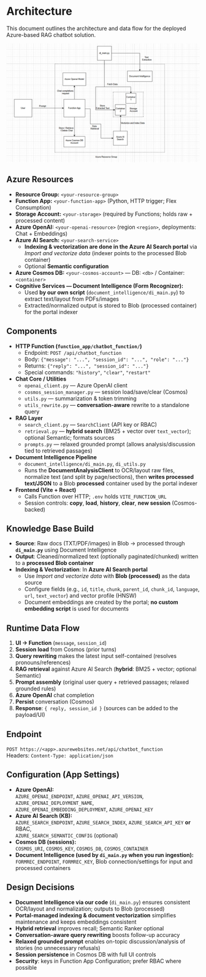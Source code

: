 # Architecture 

This document outlines the architecture and data flow for the deployed Azure-based RAG chatbot solution.

![Architecture Diagram](./V1.2.png)

## Azure Resources
- **Resource Group:** `<your-resource-group>`
- **Function App:** `<your-function-app>` (Python, HTTP trigger; Flex Consumption)
- **Storage Account:** `<your-storage>` (required by Functions; holds raw + processed content)
- **Azure OpenAI:** `<your-openai-resource>` (region `<region>`, deployments: Chat + Embeddings)
- **Azure AI Search:** `<your-search-service>`
  - **Indexing & vectorization are done in the Azure AI Search portal** via *Import and vectorize data* (indexer points to the processed Blob container)
  - Optional **Semantic configuration**
- **Azure Cosmos DB:** `<your-cosmos-account>` — DB: `<db>` / Container: `<container>`
- **Cognitive Services — Document Intelligence (Form Recognizer):**
  - Used **by our own script** (`document_intelligence/di_main.py`) to extract text/layout from PDFs/images
  - Extracted/normalized output is stored to Blob (processed container) for the portal indexer

## Components
- **HTTP Function (`function_app/chatbot_function/`)**
  - Endpoint: `POST /api/chatbot_function`
  - Body: `{"message": "...", "session_id": "...", "role": "..."}`  
  - Returns: `{"reply": "...", "session_id": "..."}`  
  - Special commands: `"history"`, `"clear"`, `"restart"`
- **Chat Core / Utilities**
  - `openai_client.py` — Azure OpenAI client
  - `cosmos_session_manager.py` — session load/save/clear (Cosmos)
  - `utils.py` — summarization & token trimming
  - `utils_rewrite.py` — **conversation-aware** rewrite to a standalone query
- **RAG Layer**
  - `search_client.py` — `SearchClient` (API key or RBAC)
  - `retrieval.py` — **hybrid search** (BM25 + vector over `text_vector`); optional Semantic; formats sources
  - `prompts.py` — relaxed grounded prompt (allows analysis/discussion tied to retrieved passages)
- **Document Intelligence Pipeline**
  - `document_intelligence/di_main.py`, `di_utils.py`
  - Runs the **DocumentAnalysisClient** to OCR/layout raw files, normalize text (and split by page/sections), then **writes processed text/JSON** to a Blob **processed** container used by the portal indexer
- **Frontend (Vite + React)**
  - Calls Function over HTTP; `.env` holds `VITE_FUNCTION_URL`
  - Session controls: **copy**, **load**, **history**, **clear**, **new session** (Cosmos-backed)

## Knowledge Base Build
- **Source**: Raw docs (TXT/PDF/images) in Blob → processed through **`di_main.py`** using Document Intelligence
- **Output**: Cleaned/normalized text (optionally paginated/chunked) written to a **processed Blob container**
- **Indexing & Vectorization**: In **Azure AI Search portal**  
  - Use *Import and vectorize data* with **Blob (processed)** as the data source  
  - Configure fields (e.g., `id`, `title`, `chunk`, `parent_id`, `chunk_id`, `language`, `url`, `text_vector`) and vector profile (HNSW)  
  - Document embeddings are created by the portal; **no custom embedding script** is used for documents

## Runtime Data Flow
1. **UI → Function** (`message`, `session_id`)
2. **Session load** from Cosmos (prior turns)
3. **Query rewriting** makes the latest input self-contained (resolves pronouns/references)
4. **RAG retrieval** against Azure AI Search (**hybrid**: BM25 + vector; optional Semantic)
5. **Prompt assembly** (original user query + retrieved passages; relaxed grounded rules)
6. **Azure OpenAI** chat completion
7. **Persist** conversation (Cosmos)
8. **Response**: `{ reply, session_id }` (sources can be added to the payload/UI)

## Endpoint
`POST https://<app>.azurewebsites.net/api/chatbot_function`  
Headers: `Content-Type: application/json`

## Configuration (App Settings)
- **Azure OpenAI:**  
  `AZURE_OPENAI_ENDPOINT`, `AZURE_OPENAI_API_VERSION`, `AZURE_OPENAI_DEPLOYMENT_NAME`,  
  `AZURE_OPENAI_EMBEDDING_DEPLOYMENT`, `AZURE_OPENAI_KEY`
- **Azure AI Search (KB):**  
  `AZURE_SEARCH_ENDPOINT`, `AZURE_SEARCH_INDEX`, `AZURE_SEARCH_API_KEY` **or** RBAC,  
  `AZURE_SEARCH_SEMANTIC_CONFIG` (optional)
- **Cosmos DB (sessions):**  
  `COSMOS_URI`, `COSMOS_KEY`, `COSMOS_DB`, `COSMOS_CONTAINER`
- **Document Intelligence (used by `di_main.py` when you run ingestion):**  
  `FORMREC_ENDPOINT`, `FORMREC_KEY`, Blob connection/settings for input and processed containers

## Design Decisions
- **Document Intelligence via our code** (`di_main.py`) ensures consistent OCR/layout and normalization; outputs to Blob (processed)
- **Portal-managed indexing & document vectorization** simplifies maintenance and keeps embeddings consistent
- **Hybrid retrieval** improves recall; Semantic Ranker optional
- **Conversation-aware query rewriting** boosts follow-up accuracy
- **Relaxed grounded prompt** enables on-topic discussion/analysis of stories (no unnecessary refusals)
- **Session persistence** in Cosmos DB with full UI controls
- **Security**: keys in Function App Configuration; prefer RBAC where possible
